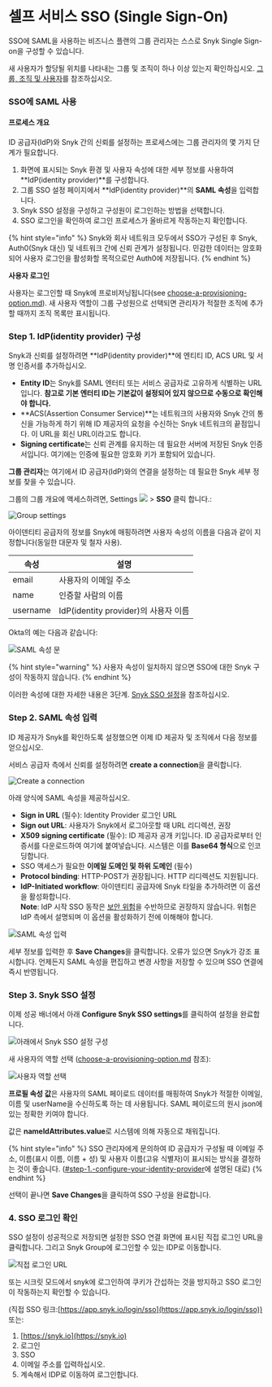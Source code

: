 # 셀프 서비스 SSO (Single Sign-On)

SSO에 SAML을 사용하는 비즈니스 플랜의 그룹 관리자는 스스로 Snyk Single Sign-on을 구성할 수 있습니다.

새 사용자가 할당될 위치를 나타내는 그룹 및 조직이 하나 이상 있는지 확인하십시오. [그룹, 조직 및 사용자](https://github.com/snyk/user-docs/blob/118bd8f19001bd64415f0ce63897f568c4b5327a/docs/introducing-snyk/snyks-core-concepts/groups-organizations-and-users.md)를 참조하십시오.

### SSO에 SAML 사용

#### 프로세스 개요

ID 공급자(IdP)와 Snyk 간의 신뢰를 설정하는 프로세스에는 그룹 관리자의 몇 가지 단계가 필요합니다.

1. 화면에 표시되는 Snyk 환경 및 사용자 속성에 대한 세부 정보를 사용하여 **IdP(identity provider)**를 구성합니다.
2. 그룹 SSO 설정 페이지에서 **IdP(identity provider)**의 **SAML 속성**을 입력합니다.
3. Snyk SSO 설정을 구성하고 구성원이 로그인하는 방법을 선택합니다.
4. SSO 로그인을 확인하여 로그인 프로세스가 올바르게 작동하는지 확인합니다.

{% hint style="info" %}
Snyk와 회사 네트워크 모두에서 SSO가 구성된 후 Snyk, Auth0(Snyk 대신) 및 네트워크 간에 신뢰 관계가 설정됩니다. 민감한 데이터는 암호화되어 사용자 로그인을 활성화할 목적으로만 Auth0에 저장됩니다.
{% endhint %}

**사용자 로그인**

사용자는 로그인할 때 Snyk에 프로비저닝됩니다(see [choose-a-provisioning-option.md](choose-a-provisioning-option.md "mention")). 새 사용자 역할이 그룹 구성원으로 선택되면 관리자가 적절한 조직에 추가할 때까지 조직 목록만 표시됩니다.

### Step 1. **IdP(identity provider) 구성**

Snyk과 신뢰를 설정하려면 **IdP(identity provider)**에 엔티티 ID, ACS URL 및 서명 인증서를 추가하십시오.

* **Entity ID**는 Snyk를 SAML 엔터티 또는 서비스 공급자로 고유하게 식별하는 URL입니다. **참고로 기본 엔터티 ID는 기본값이 설정되어 있지 않으므로 수동으로 확인해야 합니다.**
* **ACS(Assertion Consumer Service)**는 네트워크의 사용자와 Snyk 간의 통신을 가능하게 하기 위해 ID 제공자의 요청을 수신하는 Snyk 네트워크의 끝점입니다. 이 URL을 회신 URL이라고도 합니다.
* **Signing certificate**는 신뢰 관계를 유지하는 데 필요한 서버에 저장된 Snyk 인증서입니다. 여기에는 인증에 필요한 암호화 키가 포함되어 있습니다.

**그룹 관리자**는 여기에서 ID 공급자(IdP)와의 연결을 설정하는 데 필요한 Snyk 세부 정보를 찾을 수 있습니다.

그룹의 그룹 개요에 액세스하려면, Settings [![](https://github.com/snyk/user-docs/raw/118bd8f19001bd64415f0ce63897f568c4b5327a/docs/.gitbook/assets/image%20\(70\).png)](https://github.com/snyk/user-docs/blob/118bd8f19001bd64415f0ce63897f568c4b5327a/docs/.gitbook/assets/image%20\(70\).png) > **SSO** 클릭 합니다.:

![Group settings](<../../../.gitbook/assets/spaces\_-MdwVZ6HOZriajCf5nXH\_uploads\_git-blob-7c963a7698c8f188b6bdb5c4607f2ff6342f2fc2\_Screenshot 2022-02-24 at 14.32.24.png>)

아이덴티티 공급자의 정보를 Snyk에 매핑하려면 사용자 속성의 이름을 다음과 같이 지정합니다(동일한 대문자 및 철자 사용).

| 속성       | 설명                             |
| -------- | ------------------------------ |
| email    | 사용자의 이메일 주소                    |
| name     | 인증할 사람의 이름                     |
| username | IdP(identity provider)의 사용자 이름 |

Okta의 예는 다음과 같습니다:

![SAML 속성 문](<../../../.gitbook/assets/spaces\_-MdwVZ6HOZriajCf5nXH\_uploads\_git-blob-87aed5a7567d270144716af224ee3edca23f4ed0\_Screenshot 2022-02-24 at 14.19.18.png>)

{% hint style="warning" %}
사용자 속성이 일치하지 않으면 SSO에 대한 Snyk 구성이 작동하지 않습니다.
{% endhint %}

이러한 속성에 대한 자세한 내용은 3단계. [Snyk SSO 설정](self-serve-single-sign-on-sso.md#step-3.-snyk-sso-settings)을 참조하십시오.

### Step 2. SAML 속성 입력

ID 제공자가 Snyk를 확인하도록 설정했으면 이제 ID 제공자 및 조직에서 다음 정보를 얻으십시오.

서비스 공급자 측에서 신뢰를 설정하려면 **create a connection**을 클릭합니다.

![Create a connection](<../../../.gitbook/assets/spaces\_-MdwVZ6HOZriajCf5nXH\_uploads\_git-blob-7844d49ff6a872addf0ac691c6861241c257e71e\_image (115).png>)

아래 양식에 SAML 속성을 제공하십시오.

* **Sign in URL** (필수): Identity Provider 로그인 URL
* **Sign out URL**: 사용자가 Snyk에서 로그아웃할 때 URL 리디렉션, 권장
* **X509 signing certificate** (필수): ID 제공자 공개 키입니다. ID 공급자로부터 인증서를 다운로드하여 여기에 붙여넣습니다. 시스템은 이를 **Base64 형식**으로 인코딩합니다.
* SSO 액세스가 필요한 **이메일 도메인 및 하위 도메인** (필수)
* **Protocol binding**: HTTP-POST가 권장됩니다. HTTP 리디렉션도 지원됩니다.
* **IdP-Initiated workflow**: 아이덴티티 공급자에 Snyk 타일을 추가하려면 이 옵션을 활성화합니다.\
  **Note**: IdP 시작 SSO 동작은 [보안 위험](https://auth0.com/docs/authenticate/protocols/saml/saml-sso-integrations/identity-provider-initiated-single-sign-on#risks-and-considerations)을 수반하므로 권장하지 않습니다. 위험은 IdP 측에서 설명되며 이 옵션을 활성화하기 전에 이해해야 합니다.

![SAML 속성 입력](<../../../.gitbook/assets/spaces\_-MdwVZ6HOZriajCf5nXH\_uploads\_git-blob-9a29beafbedae069ce872bc08404b22ff66b72c5\_Screenshot 2022-02-24 at 14.40.24.png>)

세부 정보를 입력한 후 **Save Changes**을 클릭합니다. 오류가 있으면 Snyk가 강조 표시합니다. 언제든지 SAML 속성을 편집하고 변경 사항을 저장할 수 있으며 SSO 연결에 즉시 반영됩니다.

### Step 3. Snyk SSO 설정

이제 성공 배너에서 아래 **Configure Snyk SSO settings**를 클릭하여 설정을 완료합니다.

![아래에서 Snyk SSO 설정 구성](<../../../.gitbook/assets/spaces\_-MdwVZ6HOZriajCf5nXH\_uploads\_git-blob-478495d5923fb488fd08c7cfd74a529a9fc44d75\_Screenshot 2022-02-24 at 15.37.44.png>)

새 사용자의 역할 선택 ([choose-a-provisioning-option.md](choose-a-provisioning-option.md "mention") 참조):

![사용자 역할 선택](<../../../.gitbook/assets/spaces\_-MdwVZ6HOZriajCf5nXH\_uploads\_git-blob-9299bcf27310f208fca09004da345c02a7d147f8\_Screenshot 2022-02-24 at 15.28.30.png>)

**프로필 속성 값**은 사용자의 SAML 페이로드 데이터를 매핑하여 Snyk가 적절한 이메일, 이름 및 userName을 수신하도록 하는 데 사용됩니다. SAML 페이로드의 원시 json에 있는 정확한 키여야 합니다.

값은 **nameIdAttributes.value**로 시스템에 의해 자동으로 채워집니다.

{% hint style="info" %}
SSO 관리자에게 문의하여 ID 공급자가 구성될 때 이메일 주소, 이름(표시 이름, 이름 + 성) 및 사용자 이름(고유 식별자)이 표시되는 방식을 결정하는 것이 좋습니다. ([#step-1.-configure-your-identity-provider](self-serve-single-sign-on-sso.md#step-1.-configure-your-identity-provider "mention")에 설명된 대로)
{% endhint %}

선택이 끝나면 **Save Changes**을 클릭하여 SSO 구성을 완료합니다.

### 4. SSO 로그인 확인

SSO 설정이 성공적으로 저장되면 설정한 SSO 연결 화면에 표시된 직접 로그인 URL을 클릭합니다. 그리고 Snyk Group에 로그인할 수 있는 IDP로 이동합니다.

![직접 로그인 URL](<../../../.gitbook/assets/spaces\_-MdwVZ6HOZriajCf5nXH\_uploads\_git-blob-f4ade072ec1aee46903402ad1d286e5dd2393244\_Screenshot 2022-02-24 at 16.00.49.png>)

또는 시크릿 모드에서 snyk에 로그인하여 쿠키가 간섭하는 것을 방지하고 SSO 로그인이 작동하는지 확인할 수 있습니다.

(직접 SSO 링크:[https://app.snyk.io/login/sso](https://app.snyk.io/login/sso)) 또는:

1. [https://snyk.io](https://snyk.io)
2. 로그인
3. SSO
4. 이메일 주소를 입력하십시오.
5. 계속해서 IDP로 이동하여 로그인합니다.
